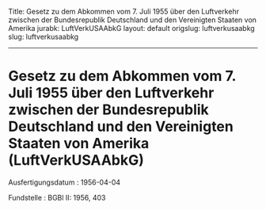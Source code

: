 Title: Gesetz zu dem Abkommen vom 7. Juli 1955 über den Luftverkehr zwischen der Bundesrepublik
  Deutschland und den Vereinigten Staaten von Amerika
jurabk: LuftVerkUSAAbkG
layout: default
origslug: luftverkusaabkg
slug: luftverkusaabkg

---

# Gesetz zu dem Abkommen vom 7. Juli 1955 über den Luftverkehr zwischen der Bundesrepublik Deutschland und den Vereinigten Staaten von Amerika (LuftVerkUSAAbkG)

Ausfertigungsdatum
:   1956-04-04

Fundstelle
:   BGBl II: 1956, 403

